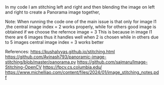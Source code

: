 In my code I am stitching left and right and then blending the image on left and right to create a Panorama image together,


Note: When running the code one of the main issue is that only for image I1 ,the central image index = 2 works properly, while for others good image is obtained if we choose the refernce image = 3
This is because in image I1 there are 6 images thus it handles well when 2 is chosen while in others due to 5 images central image index = 3 works better



References:
https://kushalvyas.github.io/stitching.html
https://github.com/Avinash793/panoramic-image-stitching/blob/master/panorama.py
https://github.com/sajmaru/Image-Stitching-OpenCV
https://fpcv.cs.columbia.edu/
https://www.michelliao.com/content/files/2024/01/image_stitching_notes.pdf
